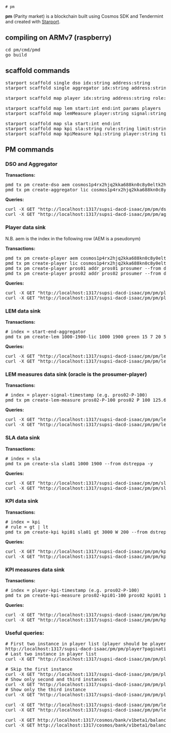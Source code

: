     # pm
**pm** (Parity market) is a blockchain built using Cosmos SDK and Tendermint and created with [Starport](https://github.com/tendermint/starport).

## compiling on ARMv7 (raspberry)

<pre>
cd pm/cmd/pmd
go build
</pre>

## scaffold commands

<pre>
starport scaffold single dso idx:string address:string
starport scaffold single aggregator idx:string address:string

starport scaffold map player idx:string address:string role:string

starport scaffold map lem start:int end:int params players
starport scaffold map lemMeasure player:string signal:string timestamp:int value:string mu:string

starport scaffold map sla start:int end:int
starport scaffold map kpi sla:string rule:string limit:string mu:string penalty:int
starport scaffold map kpiMeasure kpi:string player:string timestamp:int value:string mu:string
</pre>

## PM commands

### DSO and Aggregator
**Transactions:**
<pre>
pmd tx pm create-dso aem cosmos1p4rx2hjq2kka688kn0c8y0eltk2hnyn3tj342s --from dstreppa -y
pmd tx pm create-aggregator lic cosmos1p4rx2hjq2kka688kn0c8y0eltk2hnyn3tj342s --from dstreppa -y
</pre>

**Queries:**
<pre>
curl -X GET "http://localhost:1317/supsi-dacd-isaac/pm/pm/dso"
curl -X GET "http://localhost:1317/supsi-dacd-isaac/pm/pm/aggregator"
</pre>

### Player data sink
N.B. aem is the index in the following row (AEM is a pseudonym)

**Transactions:**
<pre>
pmd tx pm create-player aem cosmos1p4rx2hjq2kka688kn0c8y0eltk2hnyn3tj342s dso --from dstreppa -y
pmd tx pm create-player lic cosmos1p4rx2hjq2kka688kn0c8y0eltk2hnyn3tj342s aggregator --from dstreppa -y
pmd tx pm create-player pros01 addr_pros01 prosumer --from dstreppa -y
pmd tx pm create-player pros02 addr_pros02 prosumer --from dstreppa -y
</pre>

**Queries:**
<pre>
curl -X GET "http://localhost:1317/supsi-dacd-isaac/pm/pm/player"
curl -X GET "http://localhost:1317/supsi-dacd-isaac/pm/pm/player/aem"
</pre>

### LEM data sink
**Transactions:**
<pre>
# index = start-end-aggregator
pmd tx pm create-lem 1000-1900-lic 1000 1900 green 15 7 20 5 0.2 pros01 pros02 --from dstreppa -y
</pre>

**Queries:**
<pre>
curl -X GET "http://localhost:1317/supsi-dacd-isaac/pm/pm/lem"
curl -X GET "http://localhost:1317/supsi-dacd-isaac/pm/pm/lem/1000-1900-lic"
</pre>

### LEM measures data sink (oracle is the prosumer-player)
**Transactions:**
<pre>
# index = player-signal-timestamp (e.g. pros02-P-100)
pmd tx pm create-lem-measure pros02-P-100 pros02 P 100 125.6 W --from dstreppa -y
</pre>

**Queries:**
<pre>
curl -X GET "http://localhost:1317/supsi-dacd-isaac/pm/pm/lemMeasure"
curl -X GET "http://localhost:1317/supsi-dacd-isaac/pm/pm/lemMeasure/pros02-P-100"
</pre>

### SLA data sink
**Transactions:**
<pre>
# index = sla
pmd tx pm create-sla sla01 1000 1900 --from dstreppa -y
</pre>

**Queries:**
<pre>
curl -X GET "http://localhost:1317/supsi-dacd-isaac/pm/pm/sla"
curl -X GET "http://localhost:1317/supsi-dacd-isaac/pm/pm/sla/sla01"
</pre>

### KPI data sink
**Transactions:**
<pre>
# index = kpi
# rule = gt | lt
pmd tx pm create-kpi kpi01 sla01 gt 3000 W 200 --from dstreppa -y
</pre>

**Queries:**
<pre>
curl -X GET "http://localhost:1317/supsi-dacd-isaac/pm/pm/kpi"
curl -X GET "http://localhost:1317/supsi-dacd-isaac/pm/pm/kpi/kpi01"
</pre>

### KPI measures data sink
**Transactions:**
<pre>
# index = player-kpi-timestamp (e.g. pros02-P-100)
pmd tx pm create-kpi-measure pros02-kpi01-100 pros02 kpi01 100 850 W --from dstreppa -y
</pre>

**Queries:**
<pre>
curl -X GET "http://localhost:1317/supsi-dacd-isaac/pm/pm/kpiMeasure"
curl -X GET "http://localhost:1317/supsi-dacd-isaac/pm/pm/kpiMeasure/pros02-kpi01-100"
</pre>

### Useful queries:

<pre>
# First two instance in player list (player should be players!!)
http://localhost:1317/supsi-dacd-isaac/pm/pm/player?pagination.limit=2
# Last two instance in player list
curl -X GET "http://localhost:1317/supsi-dacd-isaac/pm/pm/player?pagination.limit=2&pagination.reverse=true"

# Skip the first instance
curl -X GET "http://localhost:1317/supsi-dacd-isaac/pm/pm/player?pagination.offset=1"
# Show only second and third instances
curl -X GET "http://localhost:1317/supsi-dacd-isaac/pm/pm/player?pagination.offset=1&pagination.limit=2"
# Show only the third instance
curl -X GET "http://localhost:1317/supsi-dacd-isaac/pm/pm/player?pagination.offset=2&pagination.limit=1"

curl -X GET "http://localhost:1317/supsi-dacd-isaac/pm/pm/lem"
curl -X GET "http://localhost:1317/supsi-dacd-isaac/pm/pm/lem/1000

curl -X GET http://localhost:1317/cosmos/bank/v1beta1/balances/cosmos1p4rx2hjq2kka688kn0c8y0eltk2hnyn3tj342s
curl -X GET http://localhost:1317/cosmos/bank/v1beta1/balances/cosmos1p4rx2hjq2kka688kn0c8y0eltk2hnyn3tj342s/ectoken
</pre>
